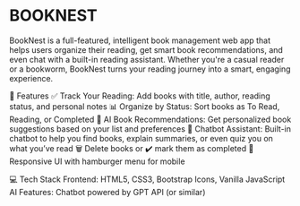 # BOOKNEST
BookNest is a full-featured, intelligent book management web app that helps users organize their reading, get smart book recommendations, and even chat with a built-in reading assistant. Whether you're a casual reader or a bookworm, BookNest turns your reading journey into a smart, engaging experience.

🚀 Features
✅ Track Your Reading: Add books with title, author, reading status, and personal notes
📊 Organize by Status: Sort books as To Read, Reading, or Completed
🧠 AI Book Recommendations: Get personalized book suggestions based on your list and preferences
🤖 Chatbot Assistant: Built-in chatbot to help you find books, explain summaries, or even quiz you on what you’ve read
🗑️ Delete books or ✔️ mark them as completed
🍔 Responsive UI with hamburger menu for mobile

💻 Tech Stack
Frontend: HTML5, CSS3, Bootstrap Icons, Vanilla JavaScript
AI Features: Chatbot powered by GPT API (or similar)
